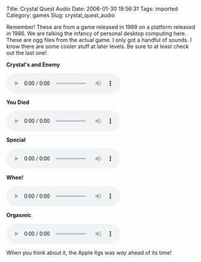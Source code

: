 Title: Crystal Quest Audio
Date: 2006-01-30 19:56:31
Tags: imported
Category: games
Slug: crystal_quest_audio

Remember!  These are from a game released in 1989 on a platform released in 1986.  We are talking the infancy of personal desktop computing here.  These are ogg files from the actual game.  I only got a handful of sounds.  I know there are some cooler stuff at later levels.  Be sure to at least check out the last one!

**Crystal's and Enemy**

<audio controls><source src="{filename}/images/2006/crystal_and_enemy.ogg" type="audio/ogg"</audio>

**You Died**

<audio controls><source src="{filename}/images/2006/died.ogg" type="audio/ogg"</audio>

**Special**

<audio controls><source src="{filename}/images/2006/special.ogg" type="audio/ogg"</audio>

**Whee!**

<audio controls><source src="{filename}/images/2006/whee.ogg" type="audio/ogg"</audio>

**Orgasmic**

<audio controls><source src="{filename}/images/2006/orgasmic.ogg" type="audio/ogg"</audio>

When you think about it, the Apple IIgs was <em>way</em> ahead of its time!

